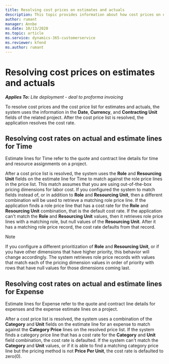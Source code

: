 ```yaml
---
title: Resolving cost prices on estimates and actuals
description: This topic provides information about how cost prices on estimates and actuals are resolved.
author: rumant
manager: Annbe
ms.date: 10/13/2020
ms.topic: article
ms.service: dynamics-365-customerservice
ms.reviewer: kfend 
ms.author: rumant
---
```


# Resolving cost prices on estimates and actuals

_**Applies To:** Lite deployment - deal to proforma invoicing_

To resolve cost prices and the cost price list for estimates and actuals, the system uses the information in the **Date**, **Currency**, and **Contracting Unit** fields of the related project. After the cost price list is resolved, the application resolves the cost rate.

## Resolving cost rates on actual and estimate lines for Time

Estimate lines for Time refer to the quote and contract line details for time and resource assignments on a project.

After a cost price list is resolved, the system uses the **Role** and **Resourcing Unit** fields on the estimate line for Time to match against the role price lines in the price list. This match assumes that you are using out-of-the-box pricing dimensions for labor cost. If you configured the system to match fields instead of, or in addition to **Role** and **Resourcing Unit**, then a different combination will be used to retrieve a matching role price line. If the application finds a role price line that has a cost rate for the **Role** and **Resourcing Unit** combination, that is the default cost rate. If the application can't match the **Role** and **Resourcing Unit** values, then it retrieves role price lines with a matching role, but null values of the **Resourcing Unit**. After it has a matching role price record, the cost rate defaults from that record. 

> [!NOTE]
> If you configure a different prioritization of **Role** and **Resourcing Unit**, or if you have other dimensions that have higher priority, this behavior will change accordingly. The system retrieves role price records with values that match each of the pricing dimension values in order of priority with rows that have null values for those dimensions coming last.

## Resolving cost rates on actual and estimate lines for Expense

Estimate lines for Expense refer to the quote and contract line details for expenses and the expense estimate lines on a project.

After a cost price list is resolved, the system uses a combination of the **Category** and **Unit** fields on the estimate line for an expense to match against the **Category Price** lines on the resolved price list. If the system finds a category price line that has a cost rate for the **Category** and **Unit** field combination, the cost rate is defaulted. If the system can't match the **Category** and **Unit** values, or if it is able to find a matching category price line but the pricing method is not **Price Per Unit**, the cost rate is defaulted to zero(0).
